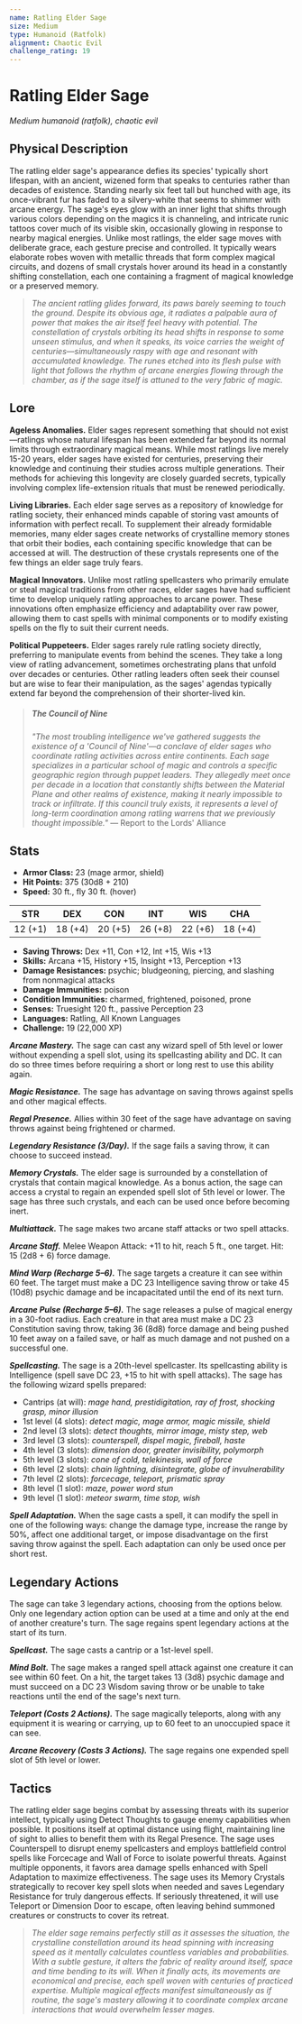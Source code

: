 ```yaml
---
name: Ratling Elder Sage
size: Medium
type: Humanoid (Ratfolk)
alignment: Chaotic Evil
challenge_rating: 19
---
```


# Ratling Elder Sage

*Medium humanoid (ratfolk), chaotic evil*

## Physical Description
The ratling elder sage's appearance defies its species' typically short lifespan, with an ancient, wizened form that speaks to centuries rather than decades of existence. Standing nearly six feet tall but hunched with age, its once-vibrant fur has faded to a silvery-white that seems to shimmer with arcane energy. The sage's eyes glow with an inner light that shifts through various colors depending on the magics it is channeling, and intricate runic tattoos cover much of its visible skin, occasionally glowing in response to nearby magical energies. Unlike most ratlings, the elder sage moves with deliberate grace, each gesture precise and controlled. It typically wears elaborate robes woven with metallic threads that form complex magical circuits, and dozens of small crystals hover around its head in a constantly shifting constellation, each one containing a fragment of magical knowledge or a preserved memory.

> *The ancient ratling glides forward, its paws barely seeming to touch the ground. Despite its obvious age, it radiates a palpable aura of power that makes the air itself feel heavy with potential. The constellation of crystals orbiting its head shifts in response to some unseen stimulus, and when it speaks, its voice carries the weight of centuries—simultaneously raspy with age and resonant with accumulated knowledge. The runes etched into its flesh pulse with light that follows the rhythm of arcane energies flowing through the chamber, as if the sage itself is attuned to the very fabric of magic.*

## Lore
**Ageless Anomalies.** Elder sages represent something that should not exist—ratlings whose natural lifespan has been extended far beyond its normal limits through extraordinary magical means. While most ratlings live merely 15-20 years, elder sages have existed for centuries, preserving their knowledge and continuing their studies across multiple generations. Their methods for achieving this longevity are closely guarded secrets, typically involving complex life-extension rituals that must be renewed periodically.

**Living Libraries.** Each elder sage serves as a repository of knowledge for ratling society, their enhanced minds capable of storing vast amounts of information with perfect recall. To supplement their already formidable memories, many elder sages create networks of crystalline memory stones that orbit their bodies, each containing specific knowledge that can be accessed at will. The destruction of these crystals represents one of the few things an elder sage truly fears.

**Magical Innovators.** Unlike most ratling spellcasters who primarily emulate or steal magical traditions from other races, elder sages have had sufficient time to develop uniquely ratling approaches to arcane power. These innovations often emphasize efficiency and adaptability over raw power, allowing them to cast spells with minimal components or to modify existing spells on the fly to suit their current needs.

**Political Puppeteers.** Elder sages rarely rule ratling society directly, preferring to manipulate events from behind the scenes. They take a long view of ratling advancement, sometimes orchestrating plans that unfold over decades or centuries. Other ratling leaders often seek their counsel but are wise to fear their manipulation, as the sages' agendas typically extend far beyond the comprehension of their shorter-lived kin.

> ##### The Council of Nine
> *"The most troubling intelligence we've gathered suggests the existence of a 'Council of Nine'—a conclave of elder sages who coordinate ratling activities across entire continents. Each sage specializes in a particular school of magic and controls a specific geographic region through puppet leaders. They allegedly meet once per decade in a location that constantly shifts between the Material Plane and other realms of existence, making it nearly impossible to track or infiltrate. If this council truly exists, it represents a level of long-term coordination among ratling warrens that we previously thought impossible."*
> — Report to the Lords' Alliance

## Stats

- **Armor Class:** 23 (mage armor, shield)
- **Hit Points:** 375 (30d8 + 210)
- **Speed:** 30 ft., fly 30 ft. (hover)

| STR     | DEX     | CON     | INT     | WIS     | CHA     |
|---------|---------|---------|---------|---------|---------|
| 12 (+1) | 18 (+4) | 20 (+5) | 26 (+8) | 22 (+6) | 18 (+4) |

- **Saving Throws:** Dex +11, Con +12, Int +15, Wis +13
- **Skills:** Arcana +15, History +15, Insight +13, Perception +13
- **Damage Resistances:** psychic; bludgeoning, piercing, and slashing from nonmagical attacks
- **Damage Immunities:** poison
- **Condition Immunities:** charmed, frightened, poisoned, prone
- **Senses:** Truesight 120 ft., passive Perception 23
- **Languages:** Ratling, All Known Languages
- **Challenge:** 19 (22,000 XP)

***Arcane Mastery.*** The sage can cast any wizard spell of 5th level or lower without expending a spell slot, using its spellcasting ability and DC. It can do so three times before requiring a short or long rest to use this ability again.

***Magic Resistance.*** The sage has advantage on saving throws against spells and other magical effects.

***Regal Presence.*** Allies within 30 feet of the sage have advantage on saving throws against being frightened or charmed.

***Legendary Resistance (3/Day).*** If the sage fails a saving throw, it can choose to succeed instead.

***Memory Crystals.*** The elder sage is surrounded by a constellation of crystals that contain magical knowledge. As a bonus action, the sage can access a crystal to regain an expended spell slot of 5th level or lower. The sage has three such crystals, and each can be used once before becoming inert.

***Multiattack.*** The sage makes two arcane staff attacks or two spell attacks.

***Arcane Staff.*** Melee Weapon Attack: +11 to hit, reach 5 ft., one target. Hit: 15 (2d8 + 6) force damage.

***Mind Warp (Recharge 5–6).*** The sage targets a creature it can see within 60 feet. The target must make a DC 23 Intelligence saving throw or take 45 (10d8) psychic damage and be incapacitated until the end of its next turn.

***Arcane Pulse (Recharge 5–6).*** The sage releases a pulse of magical energy in a 30-foot radius. Each creature in that area must make a DC 23 Constitution saving throw, taking 36 (8d8) force damage and being pushed 10 feet away on a failed save, or half as much damage and not pushed on a successful one.

***Spellcasting.*** The sage is a 20th-level spellcaster. Its spellcasting ability is Intelligence (spell save DC 23, +15 to hit with spell attacks). The sage has the following wizard spells prepared:

* Cantrips (at will): *mage hand, prestidigitation, ray of frost, shocking grasp, minor illusion*
* 1st level (4 slots): *detect magic, mage armor, magic missile, shield*
* 2nd level (3 slots): *detect thoughts, mirror image, misty step, web*
* 3rd level (3 slots): *counterspell, dispel magic, fireball, haste*
* 4th level (3 slots): *dimension door, greater invisibility, polymorph*
* 5th level (3 slots): *cone of cold, telekinesis, wall of force*
* 6th level (2 slots): *chain lightning, disintegrate, globe of invulnerability*
* 7th level (2 slots): *forcecage, teleport, prismatic spray*
* 8th level (1 slot): *maze, power word stun*
* 9th level (1 slot): *meteor swarm, time stop, wish*

***Spell Adaptation.*** When the sage casts a spell, it can modify the spell in one of the following ways: change the damage type, increase the range by 50%, affect one additional target, or impose disadvantage on the first saving throw against the spell. Each adaptation can only be used once per short rest.

## Legendary Actions
The sage can take 3 legendary actions, choosing from the options below. Only one legendary action option can be used at a time and only at the end of another creature's turn. The sage regains spent legendary actions at the start of its turn.

***Spellcast.*** The sage casts a cantrip or a 1st-level spell.

***Mind Bolt.*** The sage makes a ranged spell attack against one creature it can see within 60 feet. On a hit, the target takes 13 (3d8) psychic damage and must succeed on a DC 23 Wisdom saving throw or be unable to take reactions until the end of the sage's next turn.

***Teleport (Costs 2 Actions).*** The sage magically teleports, along with any equipment it is wearing or carrying, up to 60 feet to an unoccupied space it can see.

***Arcane Recovery (Costs 3 Actions).*** The sage regains one expended spell slot of 5th level or lower.

## Tactics
The ratling elder sage begins combat by assessing threats with its superior intellect, typically using Detect Thoughts to gauge enemy capabilities when possible. It positions itself at optimal distance using flight, maintaining line of sight to allies to benefit them with its Regal Presence. The sage uses Counterspell to disrupt enemy spellcasters and employs battlefield control spells like Forcecage and Wall of Force to isolate powerful threats. Against multiple opponents, it favors area damage spells enhanced with Spell Adaptation to maximize effectiveness. The sage uses its Memory Crystals strategically to recover key spell slots when needed and saves Legendary Resistance for truly dangerous effects. If seriously threatened, it will use Teleport or Dimension Door to escape, often leaving behind summoned creatures or constructs to cover its retreat.

> *The elder sage remains perfectly still as it assesses the situation, the crystalline constellation around its head spinning with increasing speed as it mentally calculates countless variables and probabilities. With a subtle gesture, it alters the fabric of reality around itself, space and time bending to its will. When it finally acts, its movements are economical and precise, each spell woven with centuries of practiced expertise. Multiple magical effects manifest simultaneously as if routine, the sage's mastery allowing it to coordinate complex arcane interactions that would overwhelm lesser mages.*

